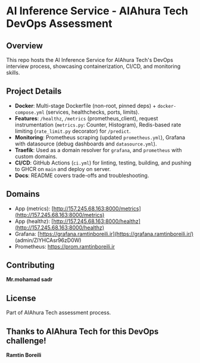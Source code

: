 # AI Inference Service - AIAhura Tech DevOps Assessment

## Overview
This repo hosts the AI Inference Service for AIAhura Tech's DevOps interview process, showcasing containerization, CI/CD, and monitoring skills.

## Project Details

- **Docker**: Multi-stage Dockerfile (non-root, pinned deps) + `docker-compose.yml` (services, healthchecks, ports, limits).
- **Features**: `/healthz`, `/metrics` (prometheus_client), request instrumentation (`metrics.py`: Counter, Histogram), Redis-based rate limiting (`rate_limit.py` decorator) for `/predict`.
- **Monitoring**: Prometheus scraping (updated `prometheus.yml`), Grafana with datasource (debug dashboards and `datasource.yml`).
- **Traefik**: Used as a domain resolver for  `grafana`, and `prometheus` with custom domains.
- **CI/CD**: GitHub Actions (`ci.yml`) for linting, testing, building, and pushing to GHCR on `main` and deploy on server.
- **Docs**: README covers trade-offs and troubleshooting.

## Domains
- App (metrics): [http://157.245.68.163:8000/metrics](http://157.245.68.163:8000/metrics)
- App (healthz): [http://157.245.68.163:8000/healthz](http://157.245.68.163:8000/healthz)
- Grafana: [https://grafana.ramtinboreili.ir](https://grafana.ramtinboreili.ir/) (admin/ZlYHCAsr96zD0W)
- Prometheus: [https://prom.ramtinboreili.ir ](https://prom.ramtinboreili.ir/)

## Contributing
 **Mr.mohamad sadr**

## License
Part of AIAhura Tech assessment process.


## Thanks to AIAhura Tech for this DevOps challenge!

**Ramtin Boreili**
